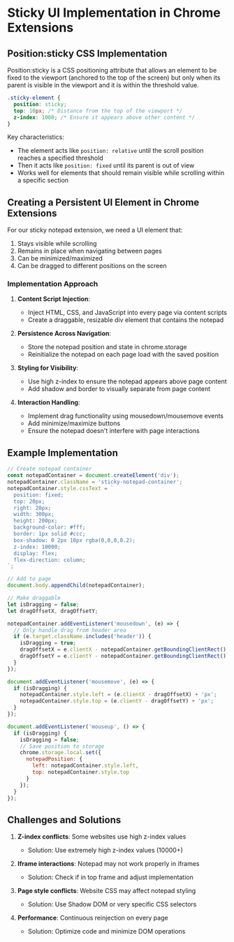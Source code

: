 # Sticky UI Implementation in Chrome Extensions

## Position:sticky CSS Implementation

Position:sticky is a CSS positioning attribute that allows an element to be fixed to the viewport (anchored to the top of the screen) but only when its parent is visible in the viewport and it is within the threshold value.

```css
.sticky-element {
  position: sticky;
  top: 10px; /* Distance from the top of the viewport */
  z-index: 1000; /* Ensure it appears above other content */
}
```

Key characteristics:
- The element acts like `position: relative` until the scroll position reaches a specified threshold
- Then it acts like `position: fixed` until its parent is out of view
- Works well for elements that should remain visible while scrolling within a specific section

## Creating a Persistent UI Element in Chrome Extensions

For our sticky notepad extension, we need a UI element that:
1. Stays visible while scrolling
2. Remains in place when navigating between pages
3. Can be minimized/maximized
4. Can be dragged to different positions on the screen

### Implementation Approach

1. **Content Script Injection**:
   - Inject HTML, CSS, and JavaScript into every page via content scripts
   - Create a draggable, resizable div element that contains the notepad

2. **Persistence Across Navigation**:
   - Store the notepad position and state in chrome.storage
   - Reinitialize the notepad on each page load with the saved position

3. **Styling for Visibility**:
   - Use high z-index to ensure the notepad appears above page content
   - Add shadow and border to visually separate from page content

4. **Interaction Handling**:
   - Implement drag functionality using mousedown/mousemove events
   - Add minimize/maximize buttons
   - Ensure the notepad doesn't interfere with page interactions

## Example Implementation

```javascript
// Create notepad container
const notepadContainer = document.createElement('div');
notepadContainer.className = 'sticky-notepad-container';
notepadContainer.style.cssText = `
  position: fixed;
  top: 20px;
  right: 20px;
  width: 300px;
  height: 200px;
  background-color: #fff;
  border: 1px solid #ccc;
  box-shadow: 0 2px 10px rgba(0,0,0,0.2);
  z-index: 10000;
  display: flex;
  flex-direction: column;
`;

// Add to page
document.body.appendChild(notepadContainer);

// Make draggable
let isDragging = false;
let dragOffsetX, dragOffsetY;

notepadContainer.addEventListener('mousedown', (e) => {
  // Only handle drag from header area
  if (e.target.className.includes('header')) {
    isDragging = true;
    dragOffsetX = e.clientX - notepadContainer.getBoundingClientRect().left;
    dragOffsetY = e.clientY - notepadContainer.getBoundingClientRect().top;
  }
});

document.addEventListener('mousemove', (e) => {
  if (isDragging) {
    notepadContainer.style.left = (e.clientX - dragOffsetX) + 'px';
    notepadContainer.style.top = (e.clientY - dragOffsetY) + 'px';
  }
});

document.addEventListener('mouseup', () => {
  if (isDragging) {
    isDragging = false;
    // Save position to storage
    chrome.storage.local.set({
      notepadPosition: {
        left: notepadContainer.style.left,
        top: notepadContainer.style.top
      }
    });
  }
});
```

## Challenges and Solutions

1. **Z-index conflicts**: Some websites use high z-index values
   - Solution: Use extremely high z-index values (10000+)

2. **Iframe interactions**: Notepad may not work properly in iframes
   - Solution: Check if in top frame and adjust implementation

3. **Page style conflicts**: Website CSS may affect notepad styling
   - Solution: Use Shadow DOM or very specific CSS selectors

4. **Performance**: Continuous reinjection on every page
   - Solution: Optimize code and minimize DOM operations
